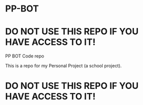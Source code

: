 # PP-BOT
# DO NOT USE THIS REPO IF YOU HAVE ACCESS TO IT!
PP BOT Code repo

This is a repo for my Personal Project (a school project). 


# DO NOT USE THIS REPO IF YOU HAVE ACCESS TO IT!
